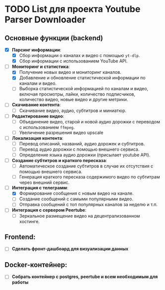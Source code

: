 # TODO List для проекта Youtube Parser Downloader

## Основные функции (backend)

- [x] **Парсинг информации**:
  - [x] Сбор информации о каналах и видео с помощью `yt-dlp`.
  - [x] Сбор информации с использованием YouTube API.

- [ ] **Мониторинг и статистика**:
  - [x] Получение новых видео и мониторинг каналов.
  - [x] Добавление и обновление статистической информации по каналам и видео.
  - [ ] Выборка статистической информацией по каналам и видео, включая просмотры, лайки, количество подписчиков, количество видео, новые видео и другие метрики.

- [ ] **Скачивание контента**:
  - [ ] Скачивание видео, аудио, субтитров и миниатюр.

- [ ] **Редактирование видео**:
  - [ ] Объединение видео, старой и новой аудио дорожки с переводом с использованием `ffmpeg`.
  - [ ] Увеличение разрешения видео upscale

- [ ] **Локализация контента**:
  - [ ] Перевод описаний, названий, аудио дорожек и субтитров.
  - [ ] Перевод аудио дорожки с помощью внешнего сервиса.
  - [ ] Определение языка аудио дорожки (присылает youtube API).

- [ ] **Создание субтитров и краткого пересказа**:
  - [ ] Автоматическое создание субтитров в случае их отсутствия с помощью внешнего сервиса.
  - [ ] Генерация краткого пересказа содержимого видео по субтитрам через внешний сервис.

- [ ] **Интеграция с телеграмм**:
  - [x] Формирование сообщения с новым видео на канале.
  - [ ] Создание сообщений с самыми популярными видео.
  - [ ] Отправка сообщений с топ популярных каналов за неделю и т.п.

- [ ] **Интеграция с сервером Peertube**:
  - [ ] Зеркальное размещение видео на децентрализованном хостинге.
  
## Frontend:
- [ ] **Сделать фронт-дашбоард для визуализации данных**

## Docker-контейнер:
- [ ] **Собрать контейнер с postgres, peertube и всем необходимым для работы**
